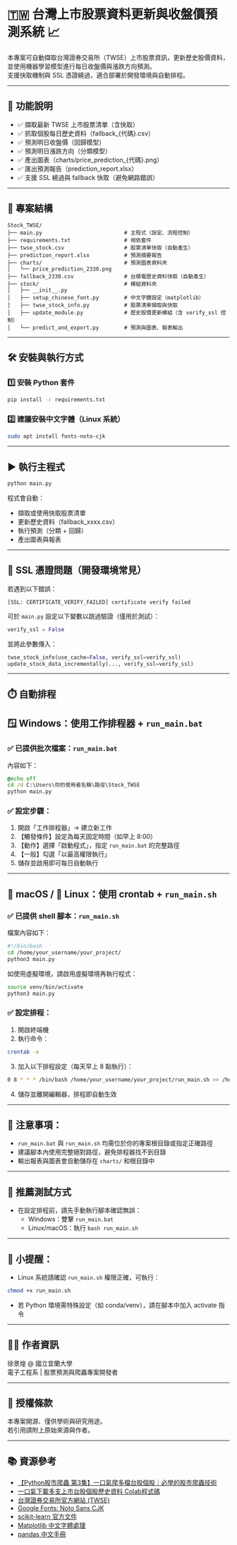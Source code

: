 # 🇹🇼 台灣上市股票資料更新與收盤價預測系統 📈

本專案可自動擷取台灣證券交易所（TWSE）上市股票資訊，更新歷史股價資料，並使用機器學習模型進行每日收盤價與漲跌方向預測。  
支援快取機制與 SSL 憑證繞過，適合部署於開發環境與自動排程。

---

## 🔧 功能說明

- ✅ 擷取最新 TWSE 上市股票清單（含快取）
- ✅ 抓取個股每日歷史資料（fallback_{代碼}.csv）
- ✅ 預測明日收盤價（回歸模型）
- ✅ 預測明日漲跌方向（分類模型）
- ✅ 產出圖表（charts/price_prediction_{代碼}.png）
- ✅ 匯出預測報告（prediction_report.xlsx）
- ✅ 支援 SSL 繞過與 fallback 快取（避免網路錯誤）

---

## 📁 專案結構

```
Stock_TWSE/
├── main.py                          # 主程式（設定、流程控制）
├── requirements.txt                 # 相依套件
├── twse_stock.csv                   # 股票清單快取（自動產生）
├── prediction_report.xlsx           # 預測摘要報告
├── charts/                          # 預測圖表資料夾
│   └── price_prediction_2330.png
├── fallback_2330.csv                # 台積電歷史資料快取（自動產生）
├── stock/                           # 模組資料夾
│   ├── __init__.py
│   ├── setup_chinese_font.py        # 中文字體設定（matplotlib）
│   ├── twse_stock_info.py           # 股票清單擷取與快取
│   ├── update_module.py             # 歷史股價更新模組（含 verify_ssl 控制）
│   └── predict_and_export.py        # 預測與圖表、報表輸出
```

---

## 🛠️ 安裝與執行方式

### 1️⃣ 安裝 Python 套件

```bash
pip install -r requirements.txt
```

### 2️⃣ 建議安裝中文字體（Linux 系統）

```bash
sudo apt install fonts-noto-cjk
```

---

## ▶️ 執行主程式

```bash
python main.py
```

程式會自動：

- 擷取或使用快取股票清單
- 更新歷史資料（fallback_xxxx.csv）
- 執行預測（分類 + 回歸）
- 產出圖表與報表

---

## 🔐 SSL 憑證問題（開發環境常見）

若遇到以下錯誤：

```
[SSL: CERTIFICATE_VERIFY_FAILED] certificate verify failed
```

可於 `main.py` 設定以下變數以跳過驗證（僅用於測試）：

```python
verify_ssl = False
```

並將此參數傳入：

```python
twse_stock_info(use_cache=False, verify_ssl=verify_ssl)
update_stock_data_incrementally(..., verify_ssl=verify_ssl)
```

---

## ⏱️ 自動排程

## 🪟 Windows：使用工作排程器 + `run_main.bat`

### ✅ 已提供批次檔案：`run_main.bat`

內容如下：

```bat
@echo off
cd /d C:\Users\你的使用者名稱\路徑\Stock_TWSE
python main.py
```

### ✅ 設定步驟：

1. 開啟「工作排程器」→ 建立新工作
2. 【觸發條件】設定為每天固定時間（如早上 8:00）
3. 【動作】選擇「啟動程式」，指定 `run_main.bat` 的完整路徑
4. 【一般】勾選「以最高權限執行」
5. 儲存並啟用即可每日自動執行

---

## 🍎 macOS / 🐧 Linux：使用 crontab + `run_main.sh`

### ✅ 已提供 shell 腳本：`run_main.sh`

檔案內容如下：

```bash
#!/bin/bash
cd /home/your_username/your_project/
python3 main.py
```

如使用虛擬環境，請啟用虛擬環境再執行程式：

```bash
source venv/bin/activate
python3 main.py
```

### ✅ 設定排程：

1. 開啟終端機
2. 執行命令：

```bash
crontab -e
```

3. 加入以下排程設定（每天早上 8 點執行）：

```bash
0 8 * * * /bin/bash /home/your_username/your_project/run_main.sh >> /home/your_username/your_project/run.log 2>&1
```

4. 儲存並離開編輯器，排程即自動生效

---

## 📁 注意事項：

- `run_main.bat` 與 `run_main.sh` 均需位於你的專案根目錄或指定正確路徑
- 建議腳本內使用完整絕對路徑，避免排程器找不到目錄
- 輸出報表與圖表會自動儲存在 `charts/` 和根目錄中

---

## 📌 推薦測試方式

- 在設定排程前，請先手動執行腳本確認無誤：
    - Windows：雙擊 `run_main.bat`
    - Linux/macOS：執行 `bash run_main.sh`

---

## 🧠 小提醒：

- Linux 系統請確認 `run_main.sh` 權限正確，可執行：
```bash
chmod +x run_main.sh
```

- 若 Python 環境需特殊設定（如 conda/venv），請在腳本中加入 activate 指令

---

## 👨‍💻 作者資訊

徐景煌 @ 國立宜蘭大學  
電子工程系 | 股票預測與爬蟲專案開發者  

---

## 📜 授權條款

本專案開源、僅供學術與研究用途。  
若引用請附上原始來源與作者。

---

## 📚 資源參考

- [【Python股市爬蟲 第3集】一口氣爬多檔台股個股｜必學的股市爬蟲技術](https://www.youtube.com/watch?v=wM5wJNgpIbA&ab_channel=%E8%82%A1%E6%B5%B7%E5%B0%8F%E8%8B%B1%E9%9B%84)
- [一口氣下載多支上市台股個股歷史資料 Colab程式碼](https://colab.research.google.com/drive/1gSpB7NWEUu7gOv53c6VQsO0E3jUqUreo?usp=sharing)
- [台灣證券交易所官方網站 (TWSE)](https://www.twse.com.tw/)
- [Google Fonts: Noto Sans CJK](https://fonts.google.com/noto#sans-hant)
- [scikit-learn 官方文件](https://scikit-learn.org/)
- [Matplotlib 中文字體處理](https://matplotlib.org/)
- [pandas 中文手冊](https://pandas.pydata.org/)
